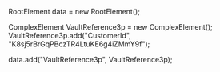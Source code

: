 RootElement data = new RootElement();


ComplexElement VaultReference3p = new ComplexElement();
VaultReference3p.add("CustomerId", "K8sj5rBrGqPBczTR4LtuKE6g4iZMmY9f");

data.add("VaultReference3p", VaultReference3p);
